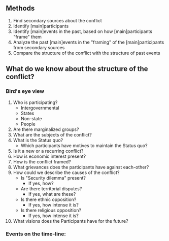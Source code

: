 ## Methods
1. Find secondary sources about the conflict
1. Identify [main]participants
1. Identify [main]events in the past, based on how [main]participants "frame" them
1. Analyze the past [main]events in the "framing" of the [main]participants from secondary sources
1. Compare the structure of the conflict with the structure of past events


## What do we know about the structure of the conflict?

### Bird's eye view
1. Who is participating?
	- Intergovernmental
	- States
	- Non-state
	- People
1. Are there marginalized groups?
1. What are the subjects of the conflict?
1. What is the Status quo?
    - Which participants have motives to maintain the Status quo?
1. Is it a new or a recurring conflict?
1. How is economic interest present?
1. How is the conflict framed?
1. What grievances does the participants have against each-other?
1. How could we describe the causes of the conflict?
    - Is "Security dilemma" present?
        - If yes, how?
    - Are there territorial disputes?
        - If yes, what are these?
    - Is there ethnic opposition?
        - If yes, how intense it is?
    - Is there religious opposition?
        - If yes, how intense it is?
1. What visions does the Participants have for the future?

### Events on the time-line:

